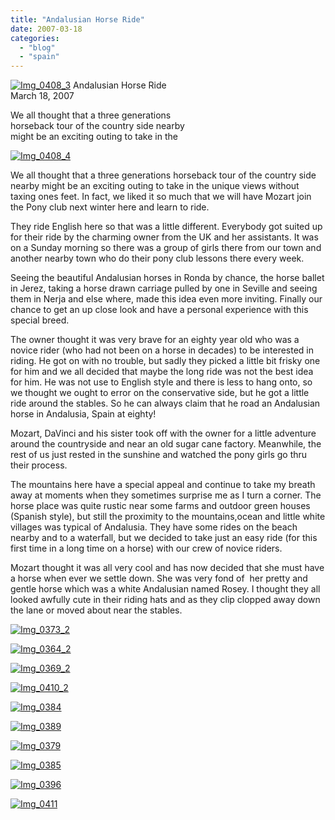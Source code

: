 ```yaml
---
title: "Andalusian Horse Ride"
date: 2007-03-18
categories: 
  - "blog"
  - "spain"
---
```


 [![Img_0408_3](http://soultravelers3new.local/images/2008/04/14/img_0408_3.png "Img_0408_3")](https://pub-ac94b3f306b24c0dba4238943c97f2e1.r2.dev/photos/uncategorized/2008/04/14/img_0408_3.png) Andalusian Horse Ride  
March 18, 2007

We all thought that a three generations  
horseback tour of the country side nearby  
might be an exciting outing to take in the

<!--more-->

[![Img_0408_4](http://soultravelers3new.local/images/2008/04/14/img_0408_4.png "Img_0408_4")](https://pub-ac94b3f306b24c0dba4238943c97f2e1.r2.dev/photos/uncategorized/2008/04/14/img_0408_4.png)

We all thought that a three generations horseback tour of the country side nearby might be an exciting outing to take in the unique views without taxing ones feet. In fact, we liked it so much that we will have Mozart join the Pony club next winter here and learn to ride.

They ride English here so that was a little different. Everybody got suited up for their ride by the charming owner from the UK and her assistants. It was on a Sunday morning so there was a group of girls there from our town and another nearby town who do their pony club lessons there every week.

Seeing the beautiful Andalusian horses in Ronda by chance, the horse ballet in Jerez, taking a horse drawn carriage pulled by one in Seville and seeing them in Nerja and else where, made this idea even more inviting. Finally our chance to get an up close look and have a personal experience with this special breed.

The owner thought it was very brave for an eighty year old who was a novice rider (who had not been on a horse in decades) to be interested in riding. He got on with no trouble, but sadly they picked a little bit frisky one for him and we all decided that maybe the long ride was not the best idea for him. He was not use to English style and there is less to hang onto, so we thought we ought to error on the conservative side, but he got a little ride around the stables. So he can always claim that he road an Andalusian horse in Andalusia, Spain at eighty!

Mozart, DaVinci and his sister took off with the owner for a little adventure around the countryside and near an old sugar cane factory. Meanwhile, the rest of us just rested in the sunshine and watched the pony girls go thru their process.

The mountains here have a special appeal and continue to take my breath away at moments when they sometimes surprise me as I turn a corner. The horse place was quite rustic near some farms and outdoor green houses (Spanish style), but still the proximity to the mountains,ocean and little white villages was typical of Andalusia. They have some rides on the beach nearby and to a waterfall, but we decided to take just an easy ride (for this first time in a long time on a horse) with our crew of novice riders.

Mozart thought it was all very cool and has now decided that she must have a horse when ever we settle down. She was very fond of  her pretty and gentle horse which was a white Andalusian named Rosey. I thought they all looked awfully cute in their riding hats and as they clip clopped away down the lane or moved about near the stables.

[![Img_0373_2](http://soultravelers3new.local/images/2008/04/14/img_0373_2.png "Img_0373_2")](https://pub-ac94b3f306b24c0dba4238943c97f2e1.r2.dev/photos/uncategorized/2008/04/14/img_0373_2.png)

[![Img_0364_2](http://soultravelers3new.local/images/2008/04/14/img_0364_2.png "Img_0364_2")](https://pub-ac94b3f306b24c0dba4238943c97f2e1.r2.dev/photos/uncategorized/2008/04/14/img_0364_2.png)

[![Img_0369_2](http://soultravelers3new.local/images/2008/04/14/img_0369_2.png "Img_0369_2")](https://pub-ac94b3f306b24c0dba4238943c97f2e1.r2.dev/photos/uncategorized/2008/04/14/img_0369_2.png)

[![Img_0410_2](http://soultravelers3new.local/images/2008/04/14/img_0410_2.png "Img_0410_2")](https://pub-ac94b3f306b24c0dba4238943c97f2e1.r2.dev/photos/uncategorized/2008/04/14/img_0410_2.png)

[![Img_0384](http://soultravelers3new.local/images/2008/04/14/img_0384.png "Img_0384")](https://pub-ac94b3f306b24c0dba4238943c97f2e1.r2.dev/photos/uncategorized/2008/04/14/img_0384.png)

[![Img_0389](http://soultravelers3new.local/images/2008/04/14/img_0389.png "Img_0389")](https://pub-ac94b3f306b24c0dba4238943c97f2e1.r2.dev/photos/uncategorized/2008/04/14/img_0389.png)

[![Img_0379](http://soultravelers3new.local/images/2008/04/14/img_0379.png "Img_0379")](https://pub-ac94b3f306b24c0dba4238943c97f2e1.r2.dev/photos/uncategorized/2008/04/14/img_0379.png)

[![Img_0385](http://soultravelers3new.local/images/2008/04/14/img_0385.png "Img_0385")](https://pub-ac94b3f306b24c0dba4238943c97f2e1.r2.dev/photos/uncategorized/2008/04/14/img_0385.png)

[![Img_0396](http://soultravelers3new.local/images/2008/04/14/img_0396.png "Img_0396")](https://pub-ac94b3f306b24c0dba4238943c97f2e1.r2.dev/photos/uncategorized/2008/04/14/img_0396.png)

[![Img_0411](http://soultravelers3new.local/images/2008/04/14/img_0411.png "Img_0411")](https://pub-ac94b3f306b24c0dba4238943c97f2e1.r2.dev/photos/uncategorized/2008/04/14/img_0411.png)
